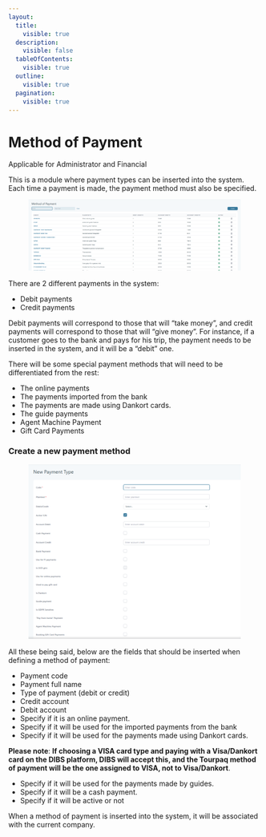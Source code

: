 ```yaml
---
layout:
  title:
    visible: true
  description:
    visible: false
  tableOfContents:
    visible: true
  outline:
    visible: true
  pagination:
    visible: true
---
```


# Method of Payment

Applicable for Administrator and Financial

This is a module where payment types can be inserted into the system. Each time a payment is made, the payment method must also be specified.

<figure><img src="../.gitbook/assets/image (6) (1) (1) (1) (1) (1) (1) (1) (1) (1) (1) (1) (1) (1) (1) (1) (1) (1) (1) (1) (1) (1) (1) (1) (1) (1).png" alt=""><figcaption></figcaption></figure>

There are 2 different payments in the system:

* Debit payments
* Credit payments

Debit payments will correspond to those that will “take money”, and credit payments will correspond to those that will “give money”. For instance, if a customer goes to the bank and pays for his trip, the payment needs to be inserted in the system, and it will be a “debit” one.

There will be some special payment methods that will need to be differentiated from the rest:

* The online payments
* The payments imported from the bank
* The payments are made using Dankort cards.
* The guide payments
* Agent Machine Payment
* Gift Card Payments

### Create a new payment method

<figure><img src="../.gitbook/assets/image (7) (1) (1) (1) (1) (1) (1) (1) (1) (1) (1) (1) (1) (1) (1) (1) (1) (1) (1) (1) (1) (1) (1) (1).png" alt=""><figcaption></figcaption></figure>

All these being said, below are the fields that should be inserted when defining a method of payment:

* Payment code
* Payment full name
* Type of payment (debit or credit)
* Credit account
* Debit account
* Specify if it is an online payment.
* Specify if it will be used for the imported payments from the bank
* Specify if it will be used for the payments made using Dankort cards.

**Please note**: **If choosing a VISA card type and paying with a Visa/Dankort card on the DIBS platform, DIBS will accept this, and the Tourpaq method of payment will be the one assigned to VISA, not to Visa/Dankort**.

* Specify if it will be used for the payments made by guides.
* Specify if it will be a cash payment.
* Specify if it will be active or not

When a method of payment is inserted into the system, it will be associated with the current company.
